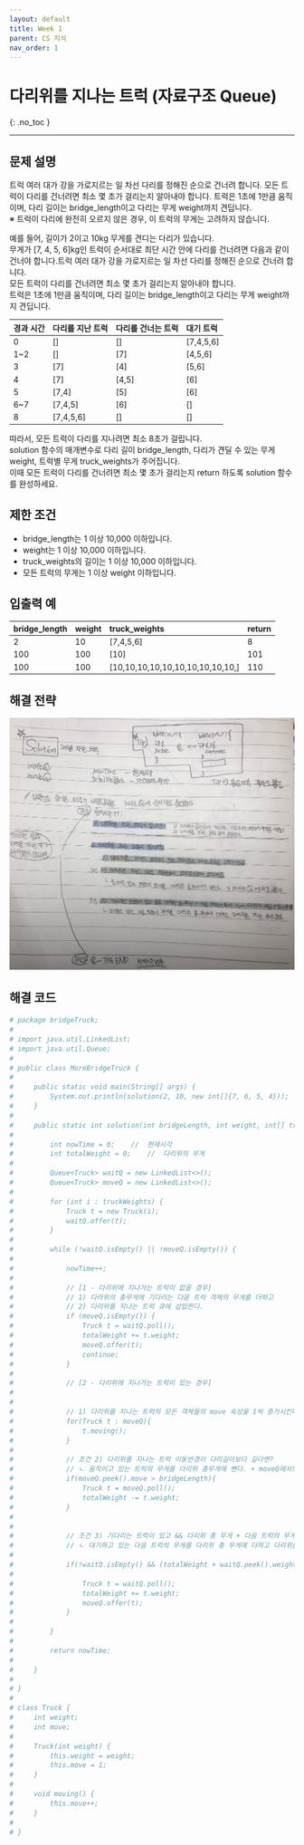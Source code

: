 ```yaml
---
layout: default
title: Week 1
parent: CS 지식
nav_order: 1
---
```


# 다리위를 지나는 트럭 (자료구조 Queue)
{: .no_toc }

---

## 문제 설명

트럭 여러 대가 강을 가로지르는 일 차선 다리를 정해진 순으로 건너려 합니다. 모든 트럭이 다리를 건너려면 최소 몇 초가 걸리는지 알아내야 합니다. 트럭은 1초에 1만큼 움직이며, 다리 길이는 bridge_length이고 다리는 무게 weight까지 견딥니다.  
※ 트럭이 다리에 완전히 오르지 않은 경우, 이 트럭의 무게는 고려하지 않습니다.

예를 들어, 길이가 2이고 10kg 무게를 견디는 다리가 있습니다.  
무게가 [7, 4, 5, 6]kg인 트럭이 순서대로 최단 시간 안에 다리를 건너려면 다음과 같이 건너야 합니다.트럭 여러 대가 강을 가로지르는 일 차선 다리를 정해진 순으로 건너려 합니다.  
모든 트럭이 다리를 건너려면 최소 몇 초가 걸리는지 알아내야 합니다.  
트럭은 1초에 1만큼 움직이며, 다리 길이는 bridge_length이고 다리는 무게 weight까지 견딥니다.

| 경과 시간       | 다리를 지난 트럭      | 다리를 건너는 트럭     | 대기 트럭           | 
|:-------------|:------------------|:------------------|:------------------|
| 0            | []                | []                | [7,4,5,6]         |
| 1~2          | []                | [7]               | [4,5,6]           |
| 3            | [7]               | [4]               | [5,6]             |
| 4            | [7]               | [4,5]             | [6]               |
| 5            | [7,4]             | [5]               | [6]               |
| 6~7          | [7,4,5]           | [6]               | []                |
| 8            | [7,4,5,6]         | []                | []                |

따라서, 모든 트럭이 다리를 지나려면 최소 8초가 걸립니다.  
solution 함수의 매개변수로 다리 길이 bridge_length, 다리가 견딜 수 있는 무게 weight, 트럭별 무게 truck_weights가 주어집니다.   
이때 모든 트럭이 다리를 건너려면 최소 몇 초가 걸리는지 return 하도록 solution 함수를 완성하세요.

## 제한 조건

- bridge_length는 1 이상 10,000 이하입니다.
- weight는 1 이상 10,000 이하입니다.
- truck_weights의 길이는 1 이상 10,000 이하입니다.
- 모든 트럭의 무게는 1 이상 weight 이하입니다.


## 입출력 예

| bridge_length| weight            | truck_weights                    | return     | 
|:-------------|:------------------|:---------------------------------|:-----------|
| 2            | 10                | [7,4,5,6]                        | 8          |
| 100          | 100               | [10]                             | 101        |
| 100          | 100               | [10,10,10,10,10,10,10,10,10,10,] | 110        |

## 해결 전략

![](/assets/images/algorithm/bridgeTruck.JPG)
                                                   

## 해결 코드
```yaml
# package bridgeTruck;
# 
# import java.util.LinkedList;
# import java.util.Queue;
# 
# public class MoreBridgeTruck {
# 
#     public static void main(String[] args) {
#         System.out.println(solution(2, 10, new int[]{7, 6, 5, 4}));
#     }
# 
#     public static int solution(int bridgeLength, int weight, int[] truckWeights) {
# 
#         int nowTime = 0;    //  현재시각
#         int totalWeight = 0;    //  다리위의 무게
# 
#         Queue<Truck> waitQ = new LinkedList<>();
#         Queue<Truck> moveQ = new LinkedList<>();
# 
#         for (int i : truckWeights) {
#             Truck t = new Truck(i);
#             waitQ.offer(t);
#         }
# 
#         while (!waitQ.isEmpty() || !moveQ.isEmpty()) {
# 
#             nowTime++;
# 
#             // [1 - 다리위에 지나가는 트럭이 없을 경우]
#             // 1) 다라위의 총무게에 기다리는 다음 트럭 객체의 무게를 더하고
#             // 2) 다리위를 지나는 트럭 큐에 삽입한다.
#             if (moveQ.isEmpty()) {
#                 Truck t = waitQ.poll();
#                 totalWeight += t.weight;
#                 moveQ.offer(t);
#                 continue;
#             }
# 
#             // [2 - 다리위에 지나가는 트럭이 있는 경우]
# 
# 
#             // 1) 다리위를 지나는 트럭의 모든 객체들의 move 속성을 1씩 증가시킨다.
#             for(Truck t : moveQ){
#                 t.moving();
#             }
# 
#             // 조건 2) 다리위를 지나는 트럭 이동반경이 다리길이보다 길다면?
#             // ㄴ 움직이고 있는 트럭의 무게를 다리위 총무게에 뺀다. + moveQ에서도 빼낸다.
#             if(moveQ.peek().move > bridgeLength){
#                 Truck t = moveQ.poll();
#                 totalWeight -= t.weight;
#             }
# 
# 
#             // 조건 3) 기다리는 트럭이 있고 && 다리위 총 무게 + 다음 트럭의 무게 <= 다리가 버틸 수 있는 무게
#             // ㄴ 대기하고 있는 다음 트럭의 무게를 다리위 총 무게에 더하고 다리위를 지나는 큐에 삽입.
# 
#             if(!waitQ.isEmpty() && (totalWeight + waitQ.peek().weight <= weight)){
# 
#                 Truck t = waitQ.poll();
#                 totalWeight += t.weight;
#                 moveQ.offer(t);
#             }
# 
#         }
# 
#         return nowTime;
# 
#     }
# 
# }
# 
# class Truck {
#     int weight;
#     int move;
# 
#     Truck(int weight) {
#         this.weight = weight;
#         this.move = 1;
#     }
# 
#     void moving() {
#         this.move++;
#     }
# 
# }
```